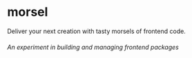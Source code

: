 # morsel

Deliver your next creation with tasty morsels of frontend code.

###### An *experiment* in building and managing frontend packages